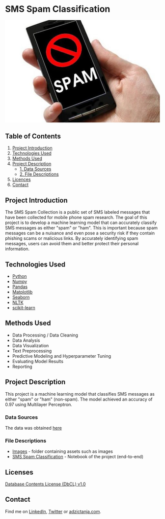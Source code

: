 # SMS Spam Classification

![project_header](https://github.com/adzict/sms_spam_classification/blob/main/images/sms_spam_header.jpg)

## Table of Contents

1. [ Project Introduction ](#Project_Introduction)
2. [ Technologies Used ](#Technologies_Used)    
3. [ Methods Used ](#Methods_Used)
4. [ Project Description ](#Project_Description)
   * [ 1. Data Sources ](#Data_Sources)
   * [ 2. File Descriptions ](#File_Descriptions) 
5. [ Licences ](#Licences)
6. [ Contact ](#Contact)

## Project Introduction
<a name="Project_Introduction"></a>

The SMS Spam Collection is a public set of SMS labeled messages that have been collected for mobile phone spam research. The goal of this project is to develop a machine learning model that can accurately classify SMS messages as either "spam" or "ham". This is important because spam messages can be a nuisance and even pose a security risk if they contain phishing scams or malicious links. By accurately identifying spam messages, users can avoid them and better protect their personal information.

## Technologies Used
<a name="Technologies_Used"></a>

* [Python](https://www.python.org/)
* [Numpy](https://numpy.org/)
* [Pandas](https://pandas.pydata.org/)
* [Matplotlib](https://matplotlib.org/)
* [Seaborn](https://seaborn.pydata.org/)
* [NLTK](https://www.nltk.org/)
* [scikit-learn](https://scikit-learn.org/stable/)

## Methods Used
<a name="Methods_Used"></a>

* Data Processing / Data Cleaning
* Data Analysis
* Data Visualization
* Text Preprocessing
* Predictive Modeling and Hyperparameter Tuning
* Evaluating Model Results
* Reporting

## Project Description
<a name="Project_Description"></a>

This project is a machine learning model that classifies SMS messages as either "spam" or "ham" (non-spam). The model achieved an accuracy of 0.97 using Multilayer Perceptron. 

### Data Sources
<a name="Data_Sources"></a>

The data was obtained [here](https://archive.ics.uci.edu/ml/datasets/SMS+Spam+Collection)

### File Descriptions
<a name="File_Descriptions"></a>

* [Images](https://github.com/adzict/sms_spam_classification/tree/main/images) - folder containing assets such as images
* [SMS Spam Classification](https://github.com/adzict/sms_spam_classification/blob/main/SMS%20Spam%20Classification.ipynb) - Notebook of the project (end-to-end)


## Licenses
<a name="Licences"></a>

[Database Contents License (DbCL) v1.0](https://opendatacommons.org/licenses/dbcl/1-0/)

## Contact
<a name="Contact"></a>

Find me on [LinkedIn](https://www.linkedin.com/in/tanja-ad%C5%BEi%C4%87/), [Twitter](https://twitter.com/adzic_tanja) or [adzictanja.com](https://www.adzictanja.com/).
 
